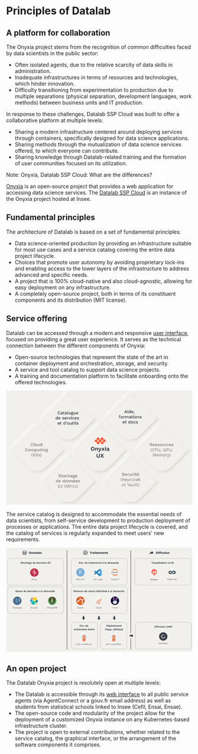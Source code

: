 # Principles of Datalab

## A platform for collaboration

The Onyxia project stems from the recognition of common difficulties faced by data scientists in the public sector:

-   Often isolated agents, due to the relative scarcity of data skills in administration.
-   Inadequate infrastructures in terms of resources and technologies, which hinder innovation.
-   Difficulty transitioning from experimentation to production due to multiple separations (physical separation, development languages, work methods) between business units and IT production.

In response to these challenges, Datalab SSP Cloud was built to offer a collaborative platform at multiple levels:

-   Sharing a modern infrastructure centered around deploying services through containers, specifically designed for data science applications.
-   Sharing methods through the mutualization of data science services offered, to which everyone can contribute.
-   Sharing knowledge through Datalab-related training and the formation of user communities focused on its utilization.

Note: Onyxia, Datalab SSP Cloud: What are the differences?

[Onyxia](https://github.com/InseeFrLab/onyxia.git) is an open-source project that provides a web application for accessing data science services. The [Datalab SSP Cloud](https://datalab.sspcloud.fr/home) is an instance of the Onyxia project hosted at Insee.

## Fundamental principles

The architecture of Datalab is based on a set of fundamental principles:

-   Data science-oriented production by providing an infrastructure suitable for most use cases and a service catalog covering the entire data project lifecycle.
-   Choices that promote user autonomy by avoiding proprietary lock-ins and enabling access to the lower layers of the infrastructure to address advanced and specific needs.
-   A project that is 100% cloud-native and also cloud-agnostic, allowing for easy deployment on any infrastructure.
-   A completely open-source project, both in terms of its constituent components and its distribution (MIT license).

## Service offering

Datalab can be accessed through a modern and responsive [user interface](https://datalab.sspcloud.fr/home), focused on providing a great user experience. It serves as the technical connection between the different components of Onyxia:

-   Open-source technologies that represent the state of the art in container deployment and orchestration, storage, and security.
-   A service and tool catalog to support data science projects.
-   A training and documentation platform to facilitate onboarding onto the offered technologies.

![Fundamental building blocks of Datalab Onyxia](./img/components.png)

The service catalog is designed to accommodate the essential needs of data scientists, from self-service development to production deployment of processes or applications. The entire data project lifecycle is covered, and the catalog of services is regularly expanded to meet users' new requirements.

![A comprehensive service catalog for data science projects](./img/catalog-high-level.png)

## An open project

The Datalab Onyxia project is resolutely open at multiple levels:

-   The Datalab is accessible through its [web interface](https://datalab.sspcloud.fr) to all public service agents (via AgentConnect or a gouv.fr email address) as well as students from statistical schools linked to Insee (Cefil, Ensai, Ensae).
-   The open-source code and modularity of the project allow for the deployment of a customized Onyxia instance on any Kubernetes-based infrastructure cluster.
-   The project is open to external contributions, whether related to the service catalog, the graphical interface, or the arrangement of the software components it comprises.
